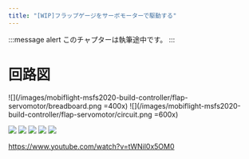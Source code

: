 ```yaml
---
title: "[WIP]フラップゲージをサーボモーターで駆動する"
---
```


:::message alert
このチャプターは執筆途中です。
:::


# 回路図

![](/images/mobiflight-msfs2020-build-controller/flap-servomotor/breadboard.png =400x)
![](/images/mobiflight-msfs2020-build-controller/flap-servomotor/circuit.png =600x)

![](/images/mobiflight-msfs2020-build-controller/flap-servomotor/1.png)
![](/images/mobiflight-msfs2020-build-controller/flap-servomotor/2.png)
![](/images/mobiflight-msfs2020-build-controller/flap-servomotor/101.png)
![](/images/mobiflight-msfs2020-build-controller/flap-servomotor/102.png)
![](/images/mobiflight-msfs2020-build-controller/flap-servomotor/201.png)



https://www.youtube.com/watch?v=tWNil0x5OM0